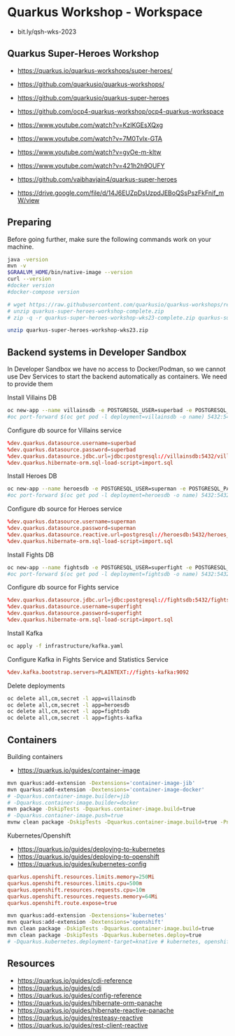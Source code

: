 # Quarkus Workshop - Workspace

- bit.ly/qsh-wks-2023

## Quarkus Super-Heroes Workshop

- https://quarkus.io/quarkus-workshops/super-heroes/
- https://github.com/quarkusio/quarkus-workshops/
- https://github.com/quarkusio/quarkus-super-heroes


- https://github.com/ocp4-quarkus-workshop/ocp4-quarkus-workspace


- https://www.youtube.com/watch?v=KzIKGEsXQxg
- https://www.youtube.com/watch?v=7M0Tvlx-GTA
- https://www.youtube.com/watch?v=gyOe-m-kltw
- https://www.youtube.com/watch?v=421h2h9OUFY
- https://github.com/vaibhavjain4/quarkus-super-heroes
- https://drive.google.com/file/d/14J6EUZpDsUzpdJEBoQSsPszFkFnif_mW/view


## Preparing

Before going further, make sure the following commands work on your machine.

```bash
java -version
mvn -v
$GRAALVM_HOME/bin/native-image --version
curl --version
#docker version
#docker-compose version
```

```bash
# wget https://raw.githubusercontent.com/quarkusio/quarkus-workshops/refs/heads/main/quarkus-workshop-super-heroes/dist/quarkus-super-heroes-workshop-complete.zip
# unzip quarkus-super-heroes-workshop-complete.zip
# zip -q -r quarkus-super-heroes-workshop-wks23-complete.zip quarkus-super-heroes/

unzip quarkus-super-heroes-workshop-wks23.zip
```

## Backend systems in Developer Sandbox

In Developer Sandbox we have no access to Docker/Podman, so we cannot use Dev Services to start the backend automatically as containers. We need to provide them

Install Villains DB

```bash
oc new-app --name villainsdb -e POSTGRESQL_USER=superbad -e POSTGRESQL_PASSWORD=superbad -e POSTGRESQL_DATABASE=villains_database postgresql:10-el8
#oc port-forward $(oc get pod -l deployment=villainsdb -o name) 5432:5432
```

Configure db source for Villains service

```conf
%dev.quarkus.datasource.username=superbad
%dev.quarkus.datasource.password=superbad
%dev.quarkus.datasource.jdbc.url=jdbc:postgresql://villainsdb:5432/villains_database
%dev.quarkus.hibernate-orm.sql-load-script=import.sql
```

Install Heroes DB

```bash
oc new-app --name heroesdb -e POSTGRESQL_USER=superman -e POSTGRESQL_PASSWORD=superman -e POSTGRESQL_DATABASE=heroes_database postgresql:10-el8
#oc port-forward $(oc get pod -l deployment=heroesdb -o name) 5432:5432
```

Configure db source for Heroes service

```conf
%dev.quarkus.datasource.username=superman
%dev.quarkus.datasource.password=superman
%dev.quarkus.datasource.reactive.url=postgresql://heroesdb:5432/heroes_database
%dev.quarkus.hibernate-orm.sql-load-script=import.sql
```

Install Fights DB

```bash
oc new-app --name fightsdb -e POSTGRESQL_USER=superfight -e POSTGRESQL_PASSWORD=superfight -e POSTGRESQL_DATABASE=fights_database postgresql:10-el8
#oc port-forward $(oc get pod -l deployment=fightsdb -o name) 5432:5432
```

Configure db source for Fights service

```conf
%dev.quarkus.datasource.jdbc.url=jdbc:postgresql://fightsdb:5432/fights_database
%dev.quarkus.datasource.username=superfight
%dev.quarkus.datasource.password=superfight
%dev.quarkus.hibernate-orm.sql-load-script=import.sql
```

Install Kafka

```bash
oc apply -f infrastructure/kafka.yaml
```

Configure Kafka in Fights Service and Statistics Service

```conf
%dev.kafka.bootstrap.servers=PLAINTEXT://fights-kafka:9092
```

Delete deployments

```bash
oc delete all,cm,secret -l app=villainsdb
oc delete all,cm,secret -l app=heroesdb
oc delete all,cm,secret -l app=fightsdb
oc delete all,cm,secret -l app=fights-kafka
```

## Containers

Building containers
- https://quarkus.io/guides/container-image

```bash
mvn quarkus:add-extension -Dextensions='container-image-jib'
mvn quarkus:add-extension -Dextensions='container-image-docker'
# -Dquarkus.container-image.builder=jib
# -Dquarkus.container-image.builder=docker
mvn package -DskipTests -Dquarkus.container-image.build=true
# -Dquarkus.container-image.push=true
mvnw clean package -DskipTests -Dquarkus.container-image.build=true -Pnative -Dquarkus.native.container-build=true
```

Kubernetes/Openshift
- https://quarkus.io/guides/deploying-to-kubernetes
- https://quarkus.io/guides/deploying-to-openshift
- https://quarkus.io/guides/kubernetes-config

```conf
quarkus.openshift.resources.limits.memory=250Mi
quarkus.openshift.resources.limits.cpu=500m
quarkus.openshift.resources.requests.cpu=10m
quarkus.openshift.resources.requests.memory=64Mi
quarkus.openshift.route.expose=true
```

```bash
mvn quarkus:add-extension -Dextensions='kubernetes'
mvn quarkus:add-extension -Dextensions='openshift'
mvn clean package -DskipTests -Dquarkus.container-image.build=true
mvn clean package -DskipTests -Dquarkus.kubernetes.deploy=true
# -Dquarkus.kubernetes.deployment-target=knative # kubernetes, openshift, knative, minikube
```


## Resources

- https://quarkus.io/guides/cdi-reference
- https://quarkus.io/guides/cdi
- https://quarkus.io/guides/config-reference
- https://quarkus.io/guides/hibernate-orm-panache
- https://quarkus.io/guides/hibernate-reactive-panache
- https://quarkus.io/guides/resteasy-reactive
- https://quarkus.io/guides/rest-client-reactive
